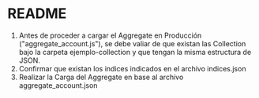 # README

1. Antes de proceder a cargar el Aggregate en Producción ("aggregate_account.js"), se debe valiar de que existan las Collection bajo la carpeta ejemplo-collection y que tengan la misma estructura de JSON.
2. Confirmar que existan los indices indicados en el archivo indices.json
3. Realizar la Carga del Aggregate en base al archivo aggregate_account.json

